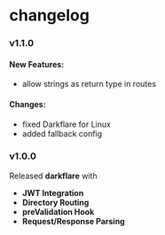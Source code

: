# changelog

### v1.1.0

#### New Features:

- allow strings as return type in routes

#### Changes:

- fixed Darkflare for Linux
- added fallback config

### v1.0.0

Released **darkflare** with

- **JWT Integration**
- **Directory Routing**
- **preValidation Hook**
- **Request/Response Parsing**